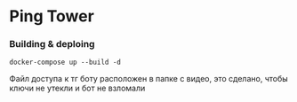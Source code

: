 # Ping Tower
### Building & deploing
`docker-compose up --build -d`


Файл доступа к тг боту расположен в папке с видео, это сделано, чтобы ключи не утекли и бот не взломали
